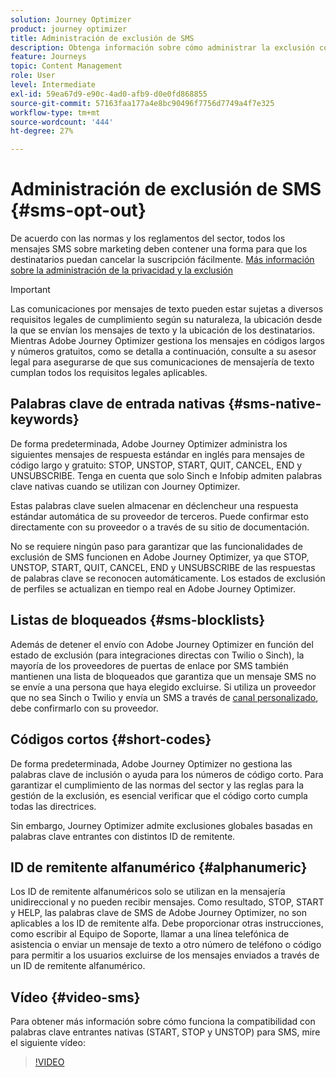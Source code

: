 ```yaml
---
solution: Journey Optimizer
product: journey optimizer
title: Administración de exclusión de SMS
description: Obtenga información sobre cómo administrar la exclusión con mensajes SMS
feature: Journeys
topic: Content Management
role: User
level: Intermediate
exl-id: 59ea67d9-e90c-4ad0-afb9-d0e0fd868855
source-git-commit: 57163faa177a4e8bc90496f7756d7749a4f7e325
workflow-type: tm+mt
source-wordcount: '444'
ht-degree: 27%

---
```


# Administración de exclusión de SMS {#sms-opt-out}

De acuerdo con las normas y los reglamentos del sector, todos los mensajes SMS sobre marketing deben contener una forma para que los destinatarios puedan cancelar la suscripción fácilmente. [Más información sobre la administración de la privacidad y la exclusión](../privacy/opt-out.md)

>[!IMPORTANT]
>
>Las comunicaciones por mensajes de texto pueden estar sujetas a diversos requisitos legales de cumplimiento según su naturaleza, la ubicación desde la que se envían los mensajes de texto y la ubicación de los destinatarios. Mientras Adobe Journey Optimizer gestiona los mensajes en códigos largos y números gratuitos, como se detalla a continuación, consulte a su asesor legal para asegurarse de que sus comunicaciones de mensajería de texto cumplan todos los requisitos legales aplicables.
>

## Palabras clave de entrada nativas {#sms-native-keywords}

De forma predeterminada, Adobe Journey Optimizer administra los siguientes mensajes de respuesta estándar en inglés para mensajes de código largo y gratuito: STOP, UNSTOP, START, QUIT, CANCEL, END y UNSUBSCRIBE. Tenga en cuenta que solo Sinch e Infobip admiten palabras clave nativas cuando se utilizan con Journey Optimizer.

Estas palabras clave suelen almacenar en déclencheur una respuesta estándar automática de su proveedor de terceros. Puede confirmar esto directamente con su proveedor o a través de su sitio de documentación.

No se requiere ningún paso para garantizar que las funcionalidades de exclusión de SMS funcionen en Adobe Journey Optimizer, ya que STOP, UNSTOP, START, QUIT, CANCEL, END y UNSUBSCRIBE de las respuestas de palabras clave se reconocen automáticamente. Los estados de exclusión de perfiles se actualizan en tiempo real en Adobe Journey Optimizer.


## Listas de bloqueados {#sms-blocklists}

Además de detener el envío con Adobe Journey Optimizer en función del estado de exclusión (para integraciones directas con Twilio o Sinch), la mayoría de los proveedores de puertas de enlace por SMS también mantienen una lista de bloqueados que garantiza que un mensaje SMS no se envíe a una persona que haya elegido excluirse. Si utiliza un proveedor que no sea Sinch o Twilio y envía un SMS a través de [canal personalizado](../building-journeys/using-custom-actions.md), debe confirmarlo con su proveedor.


## Códigos cortos {#short-codes}

De forma predeterminada, Adobe Journey Optimizer no gestiona las palabras clave de inclusión o ayuda para los números de código corto. Para garantizar el cumplimiento de las normas del sector y las reglas para la gestión de la exclusión, es esencial verificar que el código corto cumpla todas las directrices.

Sin embargo, Journey Optimizer admite exclusiones globales basadas en palabras clave entrantes con distintos ID de remitente.

## ID de remitente alfanumérico {#alphanumeric}

Los ID de remitente alfanuméricos solo se utilizan en la mensajería unidireccional y no pueden recibir mensajes. Como resultado, STOP, START y HELP, las palabras clave de SMS de Adobe Journey Optimizer, no son aplicables a los ID de remitente alfa. Debe proporcionar otras instrucciones, como escribir al Equipo de Soporte, llamar a una línea telefónica de asistencia o enviar un mensaje de texto a otro número de teléfono o código para permitir a los usuarios excluirse de los mensajes enviados a través de un ID de remitente alfanumérico.

## Vídeo {#video-sms}

Para obtener más información sobre cómo funciona la compatibilidad con palabras clave entrantes nativas (START, STOP y UNSTOP) para SMS, mire el siguiente vídeo:

>[!VIDEO](https://video.tv.adobe.com/v/344026?quality=12)
